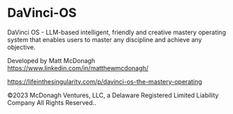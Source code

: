# DaVinci-OS
DaVinci OS - LLM-based intelligent, friendly and creative mastery operating system that enables users to master any discipline and achieve any objective.

Developed by Matt McDonagh https://www.linkedin.com/in/matthewmcdonagh/

https://lifeinthesingularity.com/p/davinci-os-the-mastery-operating

©2023 McDonagh Ventures, LLC, a Delaware Registered Limited Liability Company
All Rights Reserved..

